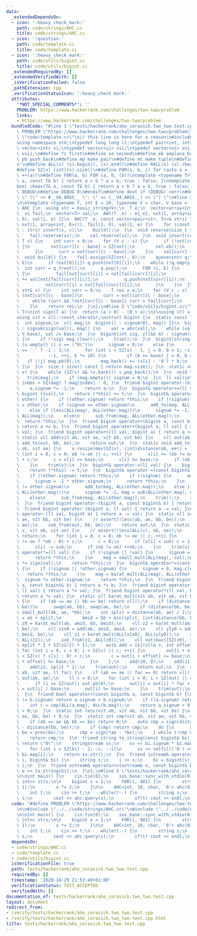 ```yaml
---
data:
  _extendedDependsOn:
  - icon: ':heavy_check_mark:'
    path: code/strings/AHC.cc
    title: code/strings/AHC.cc
  - icon: ':question:'
    path: code/template.cc
    title: code/template.cc
  - icon: ':heavy_check_mark:'
    path: code/utils/bigint.cc
    title: code/utils/bigint.cc
  _extendedRequiredBy: []
  _extendedVerifiedWith: []
  _isVerificationFailed: false
  _pathExtension: cpp
  _verificationStatusIcon: ':heavy_check_mark:'
  attributes:
    '*NOT_SPECIAL_COMMENTS*': ''
    PROBLEM: https://www.hackerrank.com/challenges/two-two/problem
    links:
    - https://www.hackerrank.com/challenges/two-two/problem
  bundledCode: "#line 1 \"tests/hackerrank/aho_corasick.two_two.test.cpp\"\n#define\
    \ PROBLEM \"https://www.hackerrank.com/challenges/two-two/problem\"\n\n#line 1\
    \ \"code/template.cc\"\n// this line is here for a reason\n#include <bits/stdc++.h>\n\
    using namespace std;\ntypedef long long ll;\ntypedef pair<int, int> ii;\ntypedef\
    \ vector<int> vi;\ntypedef vector<ii> vii;\ntypedef vector<vi> vvi;\ntypedef vector<vii>\
    \ vvii;\n#define fi first\n#define se second\n#define eb emplace_back\n#define\
    \ pb push_back\n#define mp make_pair\n#define mt make_tuple\n#define endl '\\\
    n'\n#define ALL(x) (x).begin(), (x).end()\n#define RALL(x) (x).rbegin(), (x).rend()\n\
    #define SZ(x) (int)(x).size()\n#define FOR(a, b, c) for (auto a = (b); (a) < (c);\
    \ ++(a))\n#define F0R(a, b) FOR (a, 0, (b))\ntemplate <typename T>\nbool ckmin(T&\
    \ a, const T& b) { return a > b ? a = b, true : false; }\ntemplate <typename T>\n\
    bool ckmax(T& a, const T& b) { return a < b ? a = b, true : false; }\n#ifndef\
    \ DEBUG\n#define DEBUG 0\n#endif\n#define dout if (DEBUG) cerr\n#define dvar(...)\
    \ \" [\" << #__VA_ARGS__ \": \" << (__VA_ARGS__) << \"] \"\n#line 2 \"code/strings/AHC.cc\"\
    \n\ntemplate <typename T, int E = 26, typename V = char, V base = 'a'>\nstruct\
    \ AHC {\n  using str = basic_string<V>;\n  T e;\n  vector<array<int, E>> nxt;\n\
    \  vi fail;\n  vector<T> val;\n  AHC(T _e) : e{_e}, nxt(1, array<int, E>()), fail(1,\
    \ 0), val(1, e) {}\n  AHC(T _e, const vector<pair<str, T>>& strs) \n      : e{_e},\
    \ nxt(1, array<int, E>()), fail(1, 0), val(1, e) {\n    for (const auto& [s, v]\
    \ : strs) insert(s, v);\n    build();\n  }\n  void reserve(size_t sz) {\n    nxt.reserve(sz);\n\
    \    fail.reserve(sz);\n    val.reserve(sz);\n  }\n  void insert(const str& s,\
    \ T v) {\n    int curr = 0;\n    for (V c : s) {\n      if (!nxt[curr][c - base])\
    \ {\n        nxt[curr][c - base] = SZ(nxt);\n        nxt.eb();\n        val.pb(e);\n\
    \      }\n      curr = nxt[curr][c - base];\n    }\n    val[curr] += v;\n  }\n\
    \  void build() {\n    fail.assign(SZ(nxt), 0);\n    queue<int> q;\n    F0R (i,\
    \ E)\n      if (nxt[0][i]) q.push(nxt[0][i]);\n    while (!q.empty()) {\n    \
    \  int curr = q.front();\n      q.pop();\n      F0R (i, E) {\n        if (nxt[curr][i])\
    \ {\n          fail[nxt[curr][i]] = nxt[fail[curr]][i];\n          val[nxt[curr][i]]\
    \ += val[nxt[fail[curr]][i]];\n          q.push(nxt[curr][i]);\n        } else\n\
    \          nxt[curr][i] = nxt[fail[curr]][i];\n      }\n    }\n  }\n  T query(const\
    \ str& s) {\n    int curr = 0;\n    T res = e;\n    for (V c : s) {\n      if\
    \ (nxt[curr][c - base])\n        curr = nxt[curr][c - base];\n      else\n   \
    \     while (curr && !nxt[curr][c - base]) curr = fail[curr];\n      res += val[curr];\n\
    \    }\n    return res;\n  }\n};\n#line 2 \"code/utils/bigint.cc\"\ntemplate <class\
    \ T>\nint sign(T a) {\n  return (a > 0) - (0 > a);\n}\nusing vll = vector<ll>;\n\
    using vit = vll::const_iterator;\nstruct bigint {\n  static const ll base = 1e9;\n\
    \  int signum;\n  vll mag;\n  bigint() : signum(0), mag() {}\n  bigint(ll val)\
    \ : signum(sign(val)), mag() {\n    val = abs(val);\n    while (val) mag.pb(val\
    \ % base), val /= base;\n  }\n  bigint(int sig, vll&& m) : signum(sig), mag(m)\
    \ {\n    if (!sig) mag.clear();\n    trim();\n  }\n  bigint(string s) {\n    if\
    \ (s.empty() || s == \"0\")\n      signum = 0;\n    else {\n      signum = s[0]\
    \ == '-' ? -1 : 1;\n      for (int i = SZ(s) - 1, j = 0, b = 1; ~i && isdigit(s[i]);\n\
    \           --i, ++j, b *= 10) {\n        if (b == base) j = 0, b = 1;\n     \
    \   if (!j) mag.pb(0);\n        mag.back() += (s[i] - '0') * b;\n      }\n   \
    \ }\n  }\n  size_t size() const { return mag.size(); }\n  static void trim(vll&\
    \ v) {\n    while (SZ(v) && !v.back()) v.pop_back();\n  }\n  void trim() {\n \
    \   trim(mag);\n    if (mag.empty()) signum = 0;\n  }\n  ll val(int index) { return\
    \ index < SZ(mag) ? mag[index] : 0; }\n  friend bigint operator-(bigint a) {\n\
    \    a.signum *= -1;\n    return a;\n  }\n  bigint& operator+=(ll val) {\n   \
    \ bigint t{val};\n    return (*this) += t;\n  }\n  bigint& operator+=(const bigint&\
    \ other) {\n    if (!other.signum) return *this;\n    if (!signum) return *this\
    \ = other;\n    if (signum == other.signum)\n      add_to(mag, ALL(other.mag));\n\
    \    else if (less(ALL(mag), ALL(other.mag)))\n      signum *= -1, mag = sub(ALL(other.mag),\
    \ ALL(mag));\n    else\n      sub_from(mag, ALL(other.mag));\n    trim();\n  \
    \  return *this;\n  }\n  friend bigint operator+(bigint a, const bigint& b) {\
    \ return a += b; }\n  friend bigint operator+(bigint a, ll val) { return a +=\
    \ val; }\n  friend bigint operator+(ll val, bigint a) { return a += val; }\n \
    \ static vll add(vit ab, vit ae, vit bb, vit be) {\n    vll out(ab, ae);\n   \
    \ add_to(out, bb, be);\n    return out;\n  }\n  static void add_to(vll& v, vit\
    \ ob, vit oe) {\n    v.resize(max(SZ(v), (int)distance(ob, oe)) + 1);\n    for\
    \ (int i = 0, c = 0; ob != oe || c; ++i) {\n      v[i] += (ob != oe ? *ob : 0)\
    \ + c;\n      c = v[i] >= base;\n      v[i] %= base;\n      if (ob != oe) ++ob;\n\
    \    }\n    trim(v);\n  }\n  bigint& operator-=(ll val) {\n    bigint t{val};\n\
    \    return (*this) -= t;\n  }\n  bigint& operator-=(const bigint& other) {\n\
    \    if (!other.signum) return *this;\n    if (!signum) {\n      mag = other.mag;\n\
    \      signum = -1 * other.signum;\n      return *this;\n    }\n    if (signum\
    \ != other.signum)\n      add_to(mag, ALL(other.mag));\n    else if (less(ALL(mag),\
    \ ALL(other.mag)))\n      signum *= -1, mag = sub(ALL(other.mag), ALL(mag));\n\
    \    else\n      sub_from(mag, ALL(other.mag));\n    trim();\n    return *this;\n\
    \  }\n  friend bigint operator-(bigint a, const bigint& b) { return a -= b; }\n\
    \  friend bigint operator-(bigint a, ll val) { return a -= val; }\n  friend bigint\
    \ operator-(ll val, bigint a) { return a -= val; }\n  static vll sub(vit ab, vit\
    \ ae, vit bb, vit be) {\n    // assert(!less(ab, ae, bb, be));\n    vll out(ab,\
    \ ae);\n    sub_from(out, bb, be);\n    return out;\n  }\n  static void sub_from(vll&\
    \ v, vit ob, vit oe) {\n    // assert(!less(ALL(v), ob, oe));\n    if (ob == oe)\
    \ return;\n    for (int i = 0, c = 0; ob != oe || c; ++i) {\n      ll sub = (ob\
    \ != oe ? *ob : 0) + c;\n      c = 0;\n      if (v[i] < sub) c = 1, v[i] += base;\n\
    \      v[i] -= sub;\n      if (ob != oe) ++ob;\n    }\n    trim(v);\n  }\n  bigint&\
    \ operator*=(ll val) {\n    if (!signum || !val) {\n      signum = 0, mag.clear();\n\
    \      return *this;\n    }\n    mag = small_mult(ALL(mag), val);\n    signum\
    \ *= sign(val);\n    return *this;\n  }\n  bigint& operator*=(const bigint& other)\
    \ {\n    if (!signum || !other.signum) {\n      signum = 0, mag.clear();\n   \
    \   return *this;\n    }\n    mag = karat_mult(ALL(mag), ALL(other.mag));\n  \
    \  signum *= other.signum;\n    return *this;\n  }\n  friend bigint operator*(bigint\
    \ a, const bigint& b) { return a *= b; }\n  friend bigint operator*(bigint a,\
    \ ll val) { return a *= val; }\n  friend bigint operator*(ll val, bigint a) {\
    \ return a *= val; }\n  static vll karat_mult(vit ab, vit ae, vit bb, vit be)\
    \ {\n    if (ab == ae || bb == be) return vll();\n    if (distance(ab, ae) < distance(bb,\
    \ be))\n      swap(ab, bb), swap(ae, be);\n    if (distance(bb, be) == 1) return\
    \ small_mult(ab, ae, *bb);\n    int split = distance(ab, ae) / 2;\n    vit amid\
    \ = ab + split,\n        bmid = bb + min(split, (int)distance(bb, be));\n    vll\
    \ z0 = karat_mult(ab, amid, bb, bmid);\n    vll z2 = karat_mult(amid, ae, bmid,\
    \ be);\n    vll x1x0 = add(ab, amid, amid, ae);\n    vll y1y0 = add(bb, bmid,\
    \ bmid, be);\n    vll z1 = karat_mult(ALL(x1x0), ALL(y1y0));\n    sub_from(z1,\
    \ ALL(z2));\n    sub_from(z1, ALL(z0));\n    vll out(max({SZ(z0), split + SZ(z1),\
    \ split * 2 + SZ(z2)}) + 1);\n    auto add = [&](vll& v, int offset) {\n     \
    \ for (int i = 0, c = 0; i < SZ(v) || c; ++i) {\n        out[i + offset] += (i\
    \ < SZ(v) ? v[i] : 0) + c;\n        c = out[i + offset] >= base;\n        out[i\
    \ + offset] %= base;\n      }\n    };\n    add(z0, 0);\n    add(z1, split);\n\
    \    add(z2, split * 2);\n    trim(out);\n    return out;\n  }\n  static vll small_mult(vit\
    \ ab, vit ae, ll fac) {\n    if (ab == ae || fac == 0) return vll();\n    vll\
    \ out(ab, ae);\n    ll c = 0;\n    for (int i = 0; i < SZ(out) || c; ++i) {\n\
    \      if (i == SZ(out)) out.pb(0);\n      out[i] = out[i] * fac + c;\n      c\
    \ = out[i] / base;\n      out[i] %= base;\n    }\n    trim(out);\n    return out;\n\
    \  }\n  friend bool operator<(const bigint& a, const bigint& b) {\n    if (a.signum\
    \ != b.signum) return a.signum < b.signum;\n    if (!a.signum) return false;\n\
    \    int c = cmp(ALL(a.mag), ALL(b.mag));\n    return a.signum > 0 ? c < 0 : c\
    \ > 0;\n  }\n  static int less(vit ab, vit ae, vit bb, vit be) {\n    return cmp(ab,\
    \ ae, bb, be) < 0;\n  }\n  static int cmp(vit ab, vit ae, vit bb, vit be) {\n\
    \    if (ab == ae && bb == be) return 0;\n    auto cmp = sign(distance(ab, ae)\
    \ - distance(bb, be));\n    if (cmp) return cmp;\n    do {\n      ae = prev(ae),\
    \ be = prev(be);\n      cmp = sign(*ae - *be);\n    } while (!cmp && ae != ab);\n\
    \    return cmp;\n  }\n  friend string to_string(const bigint& bi) {\n    if (!bi.signum)\
    \ return \"0\";\n    stringstream ss;\n    ss << bi.signum * bi.mag.back();\n\
    \    for (int i = SZ(bi) - 2; ~i; --i)\n      ss << setfill('0') << setw(9) <<\
    \ bi.mag[i];\n    return ss.str();\n  }\n  friend istream& operator>>(istream&\
    \ i, bigint& bi) {\n    string s;\n    i >> s;\n    bi = bigint(s);\n    return\
    \ i;\n  }\n  friend ostream& operator<<(ostream& o, const bigint& bi) {\n    return\
    \ o << to_string(bi);\n  }\n};\n#line 5 \"tests/hackerrank/aho_corasick.two_two.test.cpp\"\
    \n\nint main() {\n    cin.tie(0);\n    ios_base::sync_with_stdio(0);\n\n    vector<pair<string,\
    \ int>> strs;\n\n    bigint x = 1;\n    F0R(i, 801) {\n        strs.eb(to_string(x),\
    \ 1);\n        x *= 2;\n    }\n\n    AHC<int, 10, char, '0'> ahc(0, strs);\n\n\
    \    int t;\n    cin >> t;\n    while(t--) {\n        string s;\n        cin >>\
    \ s;\n        cout << ahc.query(s);\n        if(t) cout << endl;\n    }\n}\n"
  code: "#define PROBLEM \"https://www.hackerrank.com/challenges/two-two/problem\"\
    \n\n#include \"../../code/strings/AHC.cc\"\n#include \"../../code/utils/bigint.cc\"\
    \n\nint main() {\n    cin.tie(0);\n    ios_base::sync_with_stdio(0);\n\n    vector<pair<string,\
    \ int>> strs;\n\n    bigint x = 1;\n    F0R(i, 801) {\n        strs.eb(to_string(x),\
    \ 1);\n        x *= 2;\n    }\n\n    AHC<int, 10, char, '0'> ahc(0, strs);\n\n\
    \    int t;\n    cin >> t;\n    while(t--) {\n        string s;\n        cin >>\
    \ s;\n        cout << ahc.query(s);\n        if(t) cout << endl;\n    }\n}\n"
  dependsOn:
  - code/strings/AHC.cc
  - code/template.cc
  - code/utils/bigint.cc
  isVerificationFile: true
  path: tests/hackerrank/aho_corasick.two_two.test.cpp
  requiredBy: []
  timestamp: '2020-10-29 21:53:40+01:00'
  verificationStatus: TEST_ACCEPTED
  verifiedWith: []
documentation_of: tests/hackerrank/aho_corasick.two_two.test.cpp
layout: document
redirect_from:
- /verify/tests/hackerrank/aho_corasick.two_two.test.cpp
- /verify/tests/hackerrank/aho_corasick.two_two.test.cpp.html
title: tests/hackerrank/aho_corasick.two_two.test.cpp
---
```

